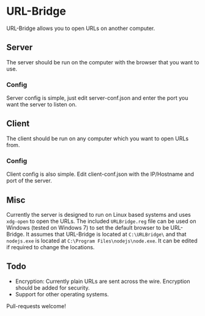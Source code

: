 # URL-Bridge

URL-Bridge allows you to open URLs on another computer.

## Server

The server should be run on the computer with the browser that you want to use.

### Config

Server config is simple, just edit server-conf.json and enter the port you want the server to listen on.

## Client

The client should be run on any computer which you want to open URLs from.

### Config

Client config is also simple.  Edit client-conf.json with the IP/Hostname and port of the server.

## Misc

Currently the server is designed to run on Linux based systems and uses `xdg-open` to open the URLs.
The included `URLBridge.reg` file can be used on Windows (tested on Windows 7) to set the default browser
to be URL-Bridge.  It assumes that URL-Bridge is located at `C:\URLBridge\` and that `nodejs.exe` is
located at `C:\Program Files\nodejs\node.exe`.  It can be edited if required to change the locations.

## Todo

- Encryption: Currently plain URLs are sent across the wire. Encryption should be added for security.
- Support for other operating systems.

Pull-requests welcome!
